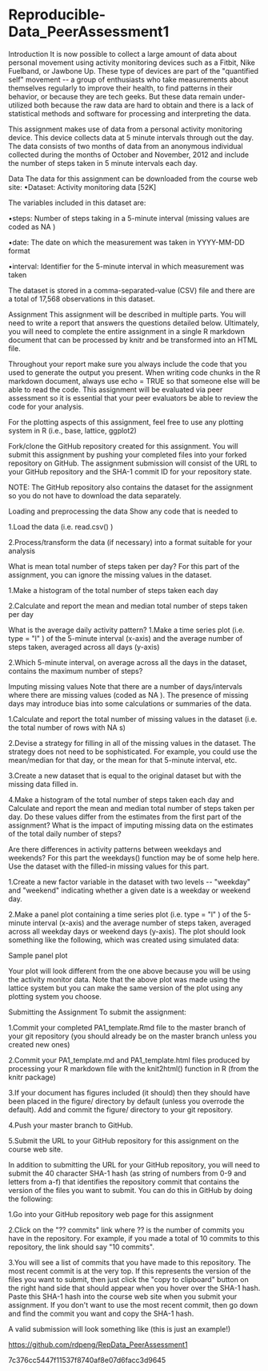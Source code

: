 # Reproducible-Data_PeerAssessment1

Introduction
It is now possible to collect a large amount of data about personal movement using activity monitoring devices such as a Fitbit, Nike Fuelband, or Jawbone Up. These type of devices are part of the "quantified self" movement -- a group of enthusiasts who take measurements about themselves regularly to improve their health, to find patterns in their behavior, or because they are tech geeks. But these data remain under-utilized both because the raw data are hard to obtain and there is a lack of statistical methods and software for processing and interpreting the data.

This assignment makes use of data from a personal activity monitoring device. This device collects data at 5 minute intervals through out the day. The data consists of two months of data from an anonymous individual collected during the months of October and November, 2012 and include the number of steps taken in 5 minute intervals each day.



Data
The data for this assignment can be downloaded from the course web site:
•Dataset: Activity monitoring data [52K]

The variables included in this dataset are:

•steps: Number of steps taking in a 5-minute interval (missing values are coded as  NA )


•date: The date on which the measurement was taken in YYYY-MM-DD format


•interval: Identifier for the 5-minute interval in which measurement was taken


The dataset is stored in a comma-separated-value (CSV) file and there are a total of 17,568 observations in this dataset.



Assignment
This assignment will be described in multiple parts. You will need to write a report that answers the questions detailed below. Ultimately, you will need to complete the entire assignment in a single R markdown document that can be processed by knitr and be transformed into an HTML file.

Throughout your report make sure you always include the code that you used to generate the output you present. When writing code chunks in the R markdown document, always use  echo = TRUE  so that someone else will be able to read the code. This assignment will be evaluated via peer assessment so it is essential that your peer evaluators be able to review the code for your analysis.

For the plotting aspects of this assignment, feel free to use any plotting system in R (i.e., base, lattice, ggplot2)

Fork/clone the GitHub repository created for this assignment. You will submit this assignment by pushing your completed files into your forked repository on GitHub. The assignment submission will consist of the URL to your GitHub repository and the SHA-1 commit ID for your repository state.

NOTE: The GitHub repository also contains the dataset for the assignment so you do not have to download the data separately.



Loading and preprocessing the data
Show any code that is needed to

1.Load the data (i.e.  read.csv() )


2.Process/transform the data (if necessary) into a format suitable for your analysis




What is mean total number of steps taken per day?
For this part of the assignment, you can ignore the missing values in the dataset.

1.Make a histogram of the total number of steps taken each day


2.Calculate and report the mean and median total number of steps taken per day




What is the average daily activity pattern?
1.Make a time series plot (i.e.  type = "l" ) of the 5-minute interval (x-axis) and the average number of steps taken, averaged across all days (y-axis)


2.Which 5-minute interval, on average across all the days in the dataset, contains the maximum number of steps?




Imputing missing values
Note that there are a number of days/intervals where there are missing values (coded as  NA ). The presence of missing days may introduce bias into some calculations or summaries of the data.

1.Calculate and report the total number of missing values in the dataset (i.e. the total number of rows with  NA s)


2.Devise a strategy for filling in all of the missing values in the dataset. The strategy does not need to be sophisticated. For example, you could use the mean/median for that day, or the mean for that 5-minute interval, etc.


3.Create a new dataset that is equal to the original dataset but with the missing data filled in.


4.Make a histogram of the total number of steps taken each day and Calculate and report the mean and median total number of steps taken per day. Do these values differ from the estimates from the first part of the assignment? What is the impact of imputing missing data on the estimates of the total daily number of steps?




Are there differences in activity patterns between weekdays and weekends?
For this part the  weekdays()  function may be of some help here. Use the dataset with the filled-in missing values for this part.

1.Create a new factor variable in the dataset with two levels -- "weekday" and "weekend" indicating whether a given date is a weekday or weekend day.


2.Make a panel plot containing a time series plot (i.e.  type = "l" ) of the 5-minute interval (x-axis) and the average number of steps taken, averaged across all weekday days or weekend days (y-axis). The plot should look something like the following, which was created using simulated data:


Sample panel plot 

Your plot will look different from the one above because you will be using the activity monitor data. Note that the above plot was made using the lattice system but you can make the same version of the plot using any plotting system you choose.



Submitting the Assignment
To submit the assignment:

1.Commit your completed  PA1_template.Rmd  file to the  master  branch of your git repository (you should already be on the  master  branch unless you created new ones)


2.Commit your  PA1_template.md  and  PA1_template.html  files produced by processing your R markdown file with the  knit2html()  function in R (from the knitr package)


3.If your document has figures included (it should) then they should have been placed in the  figure/  directory by default (unless you overrode the default). Add and commit the  figure/  directory to your git repository.


4.Push your  master  branch to GitHub.


5.Submit the URL to your GitHub repository for this assignment on the course web site.


In addition to submitting the URL for your GitHub repository, you will need to submit the 40 character SHA-1 hash (as string of numbers from 0-9 and letters from a-f) that identifies the repository commit that contains the version of the files you want to submit. You can do this in GitHub by doing the following:

1.Go into your GitHub repository web page for this assignment


2.Click on the "?? commits" link where ?? is the number of commits you have in the repository. For example, if you made a total of 10 commits to this repository, the link should say "10 commits".


3.You will see a list of commits that you have made to this repository. The most recent commit is at the very top. If this represents the version of the files you want to submit, then just click the "copy to clipboard" button on the right hand side that should appear when you hover over the SHA-1 hash. Paste this SHA-1 hash into the course web site when you submit your assignment. If you don't want to use the most recent commit, then go down and find the commit you want and copy the SHA-1 hash.


A valid submission will look something like (this is just an example!)

https://github.com/rdpeng/RepData_PeerAssessment1

7c376cc5447f11537f8740af8e07d6facc3d9645
